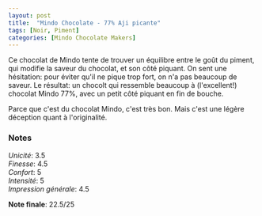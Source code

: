 ```yaml
---
layout: post
title:  "Mindo Chocolate - 77% Aji picante"
tags: [Noir, Piment] 
categories: [Mindo Chocolate Makers]
---
```


Ce chocolat de Mindo tente de trouver un équilibre entre le goût du piment, qui modifie la saveur du chocolat, et son côté piquant. On sent une hésitation: pour éviter qu'il ne pique trop fort, on n'a pas beaucoup de saveur.
Le résultat: un chocolt qui ressemble beaucoup à (l'excellent!) chocolat Mindo 77%, avec un petit côté piquant en fin de bouche.

Parce que c'est du chocolat Mindo, c'est très bon. Mais c'est une légère déception quant à l'originalité. 

### Notes

_Unicité_: 3.5  
_Finesse_: 4.5  
_Confort_: 5  
_Intensité_: 5  
_Impression générale_: 4.5

**Note finale**: 22.5/25